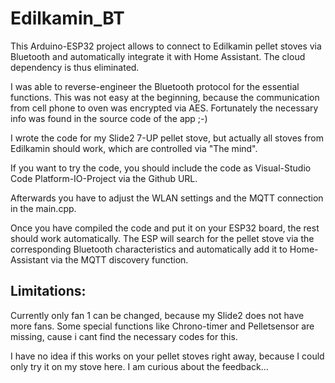 # Edilkamin_BT

This Arduino-ESP32 project allows to connect to Edilkamin pellet stoves via Bluetooth and automatically integrate it with Home Assistant. The cloud dependency is thus eliminated. 

I was able to reverse-engineer the Bluetooth protocol for the essential functions. This was not easy at the beginning, because the communication from cell phone to oven was encrypted via AES. Fortunately the necessary info was found in the source code of the app ;-)

I wrote the code for my Slide2 7-UP pellet stove, but actually all stoves from Edilkamin should work, which are controlled via "The mind".

If you want to try the code, you should include the code as Visual-Studio Code Platform-IO-Project via the Github URL. 

Afterwards you have to adjust the WLAN settings and the MQTT connection in the main.cpp.

Once you have compiled the code and put it on your ESP32 board, the rest should work automatically. The ESP will search for the pellet stove via the corresponding Bluetooth characteristics and automatically add it to Home-Assistant via the MQTT discovery function.

## Limitations:

Currently only fan 1 can be changed, because my Slide2 does not have more fans. Some special functions like Chrono-timer and Pelletsensor are missing, cause i cant find the necessary codes for this.

I have no idea if this works on your pellet stoves right away, because I could only try it on my stove here. I am curious about the feedback...
